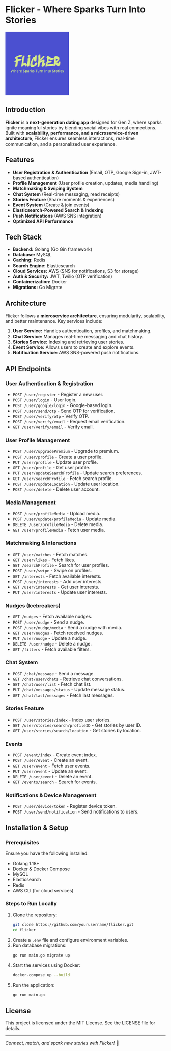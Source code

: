 # Flicker - Where Sparks Turn Into Stories

![Flicker Logo](https://github.com/wanton-idol/Flicker/blob/main/assets/logo.png)

## Introduction

**Flicker** is a **next-generation dating app** designed for Gen Z, where sparks ignite meaningful stories by blending social vibes with real connections. Built with **scalability, performance, and a microservice-driven architecture**, Flicker ensures seamless interactions, real-time communication, and a personalized user experience.

## Features

- **User Registration & Authentication** (Email, OTP, Google Sign-in, JWT-based authentication)
- **Profile Management** (User profile creation, updates, media handling)
- **Matchmaking & Swiping System**
- **Chat System** (Real-time messaging, read receipts)
- **Stories Feature** (Share moments & experiences)
- **Event System** (Create & join events)
- **Elasticsearch-Powered Search & Indexing**
- **Push Notifications** (AWS SNS integration)
- **Optimized API Performance**

## Tech Stack

- **Backend:** Golang (Go Gin framework)
- **Database:** MySQL
- **Caching:** Redis
- **Search Engine:** Elasticsearch
- **Cloud Services:** AWS (SNS for notifications, S3 for storage)
- **Auth & Security:** JWT, Twilio (OTP verification)
- **Containerization:** Docker
- **Migrations:** Go Migrate

## Architecture

Flicker follows a **microservice architecture**, ensuring modularity, scalability, and better maintenance. Key services include:

1. **User Service:** Handles authentication, profiles, and matchmaking.
2. **Chat Service:** Manages real-time messaging and chat history.
3. **Stories Service:** Indexing and retrieving user stories.
4. **Event Service:** Allows users to create and explore events.
5. **Notification Service:** AWS SNS-powered push notifications.

## API Endpoints

### User Authentication & Registration

- `POST /user/register` - Register a new user.
- `POST /user/login` - User login.
- `POST /user/google/login` - Google-based login.
- `POST /user/send/otp` - Send OTP for verification.
- `POST /user/verify/otp` - Verify OTP.
- `POST /user/verify/email` - Request email verification.
- `GET /user/verify/email` - Verify email.

### User Profile Management

- `POST /user/upgradePremium` - Upgrade to premium.
- `POST /user/profile` - Create a user profile.
- `PUT /user/profile` - Update user profile.
- `GET /user/profile` - Get user profile.
- `PUT /user/updateSearchProfile` - Update search preferences.
- `GET /user/searchProfile` - Fetch search profile.
- `POST /user/updateLocation` - Update user location.
- `POST /user/delete` - Delete user account.

### Media Management

- `POST /user/profileMedia` - Upload media.
- `POST /user/update/profileMedia` - Update media.
- `DELETE /user/profileMedia` - Delete media.
- `GET /user/profileMedia` - Fetch user media.

### Matchmaking & Interactions

- `GET /user/matches` - Fetch matches.
- `GET /user/likes` - Fetch likes.
- `GET /searchProfile` - Search for user profiles.
- `POST /user/swipe` - Swipe on profiles.
- `GET /interests` - Fetch available interests.
- `POST /user/interests` - Add user interests.
- `GET /user/interests` - Get user interests.
- `PUT /user/interests` - Update user interests.

### Nudges (Icebreakers)

- `GET /nudges` - Fetch available nudges.
- `POST /user/nudge` - Send a nudge.
- `POST /user/nudge/media` - Send a nudge with media.
- `GET /user/nudges` - Fetch received nudges.
- `PUT /user/nudge` - Update a nudge.
- `DELETE /user/nudge` - Delete a nudge.
- `GET /filters` - Fetch available filters.

### Chat System

- `POST /chat/message` - Send a message.
- `GET /chat/user/chats` - Retrieve chat conversations.
- `GET /chat/user/list` - Fetch chat list.
- `PUT /chat/messages/status` - Update message status.
- `GET /chat/last/messages` - Fetch last messages.

### Stories Feature

- `POST /user/stories/index` - Index user stories.
- `GET /user/stories/search/profileID` - Get stories by user ID.
- `GET /user/stories/search/location` - Get stories by location.

### Events

- `POST /event/index` - Create event index.
- `POST /user/event` - Create an event.
- `GET /user/event` - Fetch user events.
- `PUT /user/event` - Update an event.
- `DELETE /user/event` - Delete an event.
- `GET /events/search` - Search for events.

### Notifications & Device Management

- `POST /user/device/token` - Register device token.
- `POST /user/send/notification` - Send notifications to users.


## Installation & Setup

### Prerequisites

Ensure you have the following installed:
- Golang 1.18+
- Docker & Docker Compose
- MySQL
- Elasticsearch
- Redis
- AWS CLI (for cloud services)

### Steps to Run Locally

1. Clone the repository:
   ```sh
   git clone https://github.com/yourusername/flicker.git
   cd flicker
   ```
2. Create a `.env` file and configure environment variables.
3. Run database migrations:
   ```sh
   go run main.go migrate up
   ```
4. Start the services using Docker:
   ```sh
   docker-compose up --build
   ```
5. Run the application:
   ```sh
   go run main.go
   ```


## License

This project is licensed under the MIT License. See the LICENSE file for details.

---
_Connect, match, and spark new stories with Flicker!_ 🚀
